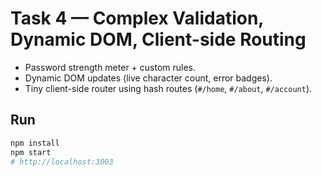 # Task 4 — Complex Validation, Dynamic DOM, Client-side Routing

- Password strength meter + custom rules.
- Dynamic DOM updates (live character count, error badges).
- Tiny client-side router using hash routes (`#/home`, `#/about`, `#/account`).

## Run
```bash
npm install
npm start
# http://localhost:3003
```
